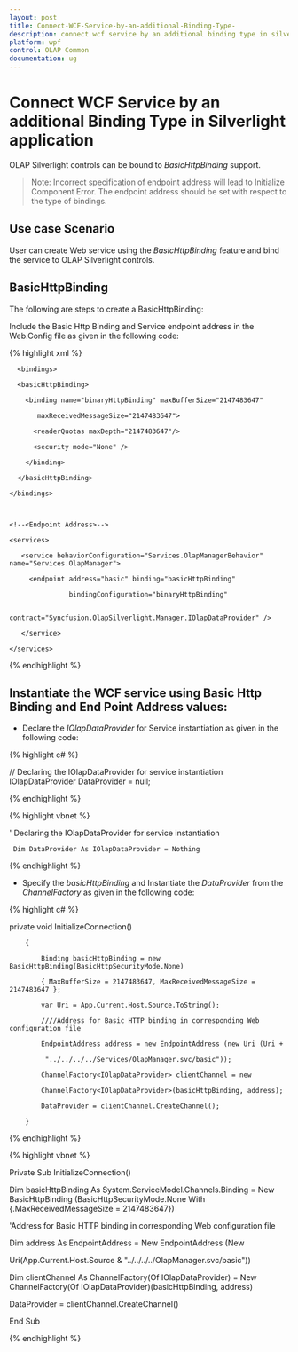 ```yaml
---
layout: post
title: Connect-WCF-Service-by-an-additional-Binding-Type-
description: connect wcf service by an additional binding type in silverlight application
platform: wpf
control: OLAP Common
documentation: ug
---
```


# Connect WCF Service by an additional Binding Type in Silverlight application

OLAP Silverlight controls can be bound to _BasicHttpBinding_ support.

> Note: Incorrect specification of endpoint address will lead to Initialize Component Error. The endpoint address should be set with respect to the type of bindings.



## Use case Scenario 

User can create Web service using the _BasicHttpBinding_ feature and bind the service to OLAP Silverlight controls. 

## BasicHttpBinding 

The following are steps to create a BasicHttpBinding: 

Include the Basic Http Binding and Service endpoint address in the Web.Config file as given in the   following code:

{% highlight xml %}

  <!--<Bindings>-->

      <bindings>			

      <basicHttpBinding>

        <binding name="binaryHttpBinding" maxBufferSize="2147483647" 

           maxReceivedMessageSize="2147483647">

          <readerQuotas maxDepth="2147483647"/>

          <security mode="None" />

        </binding>

      </basicHttpBinding>

    </bindings>



    <!--<Endpoint Address>-->

    <services>

       <service behaviorConfiguration="Services.OlapManagerBehavior" name="Services.OlapManager">

         <endpoint address="basic" binding="basicHttpBinding"      

                   bindingConfiguration="binaryHttpBinding"    

                   contract="Syncfusion.OlapSilverlight.Manager.IOlapDataProvider" />

       </service>

    </services>



{% endhighlight  %}

## Instantiate the WCF service using Basic Http Binding and End Point Address values:

* Declare the _IOlapDataProvider_ for Service instantiation as given in the following code:



{% highlight c# %}

  // Declaring the IOlapDataProvider for service instantiation
IOlapDataProvider DataProvider = null;

{% endhighlight  %}

{% highlight vbnet %}

  ' Declaring the IOlapDataProvider for service instantiation

     Dim DataProvider As IOlapDataProvider = Nothing

{% endhighlight  %}

* Specify the _basicHttpBinding_ and Instantiate the _DataProvider_ from the _ChannelFactory_ as given in the following code: 

{% highlight c# %}

private void InitializeConnection()

        {

            Binding basicHttpBinding = new BasicHttpBinding(BasicHttpSecurityMode.None)             

            { MaxBufferSize = 2147483647, MaxReceivedMessageSize = 2147483647 };

            var Uri = App.Current.Host.Source.ToString();

            ////Address for Basic HTTP binding in corresponding Web configuration file

            EndpointAddress address = new EndpointAddress (new Uri (Uri +  

             "../../../../Services/OlapManager.svc/basic"));

            ChannelFactory<IOlapDataProvider> clientChannel = new 

            ChannelFactory<IOlapDataProvider>(basicHttpBinding, address);

            DataProvider = clientChannel.CreateChannel();

        }


{% endhighlight  %}


{% highlight vbnet %}

Private Sub InitializeConnection()

Dim basicHttpBinding As System.ServiceModel.Channels.Binding = New BasicHttpBinding (BasicHttpSecurityMode.None With {.MaxReceivedMessageSize = 2147483647})

  'Address for Basic HTTP binding in corresponding Web configuration file

Dim address As EndpointAddress = New EndpointAddress (New 

Uri(App.Current.Host.Source & "../../../../OlapManager.svc/basic"))

Dim clientChannel As ChannelFactory(Of IOlapDataProvider) = New ChannelFactory(Of IOlapDataProvider)(basicHttpBinding, address)

DataProvider = clientChannel.CreateChannel()

End Sub

{% endhighlight  %}

